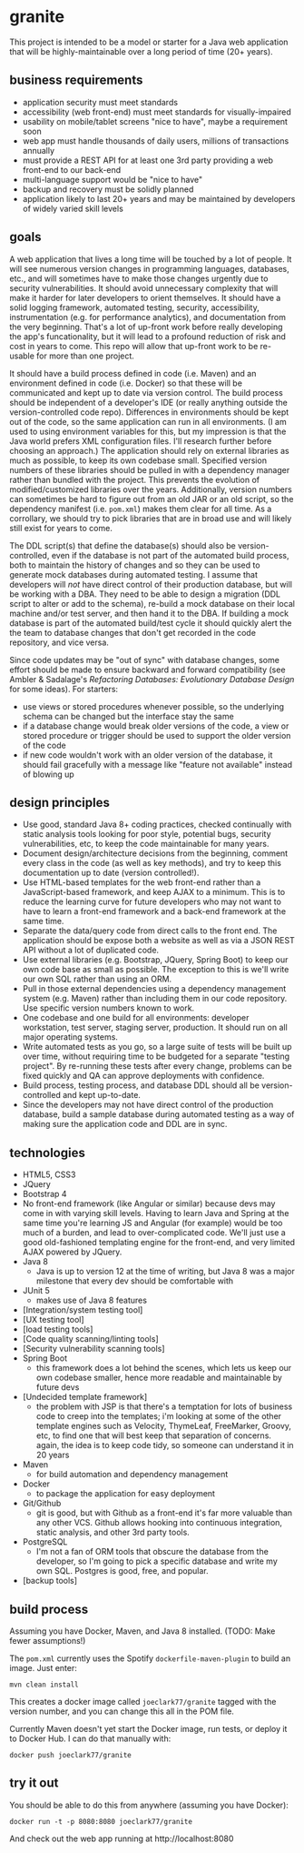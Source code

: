 # granite

This project is intended to be a model or starter for a Java web application that will be highly-maintainable over a long period of time (20+ years).

## business requirements

- application security must meet standards
- accessibility (web front-end) must meet standards for visually-impaired
- usability on mobile/tablet screens "nice to have", maybe a requirement soon
- web app must handle thousands of daily users, millions of transactions annually
- must provide a REST API for at least one 3rd party providing a web front-end to our back-end
- multi-language support would be "nice to have"
- backup and recovery must be solidly planned
- application likely to last 20+ years and may be maintained by developers of widely varied skill levels

## goals

A web application that lives a long time will be touched by a lot of people.  It will see numerous version changes in programming languages, databases, etc., and will sometimes have to make those changes urgently due to security vulnerabilities.  It should avoid unnecessary complexity that will make it harder for later developers to orient themselves.  It should have a solid logging framework, automated testing, security, accessibility, instrumentation (e.g. for performance analytics), and documentation from the very beginning.  That's a lot of up-front work before really developing the app's funcationality, but it will lead to a profound reduction of risk and cost in years to come.  This repo will allow that up-front work to be re-usable for more than one project.

It should have a build process defined in code (i.e. Maven) and an environment defined in code (i.e. Docker) so that these will be communicated and kept up to date via version control.  The build process should be independent of a developer's IDE (or really anything outside the version-controlled code repo).  Differences in environments should be kept out of the code, so the same application can run in all environments.  (I am used to using environment variables for this, but my impression is that the Java world prefers XML configuration files.  I'll research further before choosing an approach.)  The application should rely on external libraries as much as possible, to keep its own codebase small.  Specified version numbers of these libraries should be pulled in with a dependency manager rather than bundled with the project.  This prevents the evolution of modified/customized libraries over the years.  Additionally, version numbers can sometimes be hard to figure out from an old JAR or an old script, so the dependency manifest (i.e. `pom.xml`) makes them clear for all time.  As a corrollary, we should try to pick libraries that are in broad use and will likely still exist for years to come.

The DDL script(s) that define the database(s) should also be version-controlled, even if the database is not part of the automated build process, both to maintain the history of changes and so they can be used to generate mock databases during automated testing.  I assume that developers will *not* have direct control of their production database, but will be working with a DBA.  They need to be able to design a migration (DDL script to alter or add to the schema), re-build a mock database on their local machine and/or test server, and then hand it to the DBA.  If building a mock database is part of the automated build/test cycle it should quickly alert the the team to database changes that don't get recorded in the code repository, and vice versa.

Since code updates may be "out of sync" with database changes, some effort should be made to ensure backward and forward compatibility (see Ambler & Sadalage's *Refactoring Databases: Evolutionary Database Design* for some ideas). For starters:

- use views or stored procedures whenever possible, so the underlying schema can be changed but the interface stay the same
- if a database change would break older versions of the code, a view or stored procedure or trigger should be used to support the older version of the code
- if new code wouldn't work with an older version of the database, it should fail gracefully with a message like "feature not available" instead of blowing up

## design principles

- Use good, standard Java 8+ coding practices, checked continually with static analysis tools looking for poor style, potential bugs, security vulnerabilities, etc, to keep the code maintainable for many years.
- Document design/architecture decisions from the beginning, comment every class in the code (as well as key methods), and try to keep this documentation up to date (version controlled!).
- Use HTML-based templates for the web front-end rather than a JavaScript-based framework, and keep AJAX to a minimum.  This is to reduce the learning curve for future developers who may not want to have to learn a front-end framework and a back-end framework at the same time.
- Separate the data/query code from direct calls to the front end.  The application should be expose both a website as well as via a JSON REST API without a lot of duplicated code.
- Use external libraries (e.g. Bootstrap, JQuery, Spring Boot) to keep our own code base as small as possible.  The exception to this is we'll write our own SQL rather than using an ORM.
- Pull in those external dependencies using a dependency management system (e.g. Maven) rather than including them in our code repository. Use specific version numbers known to work.
- One codebase and one build for all environments: developer workstation, test server, staging server, production.  It should run on all major operating systems.
- Write automated tests as you go, so a large suite of tests will be built up over time, without requiring time to be budgeted for a separate "testing project".  By re-running these tests after every change, problems can be fixed quickly and QA can approve deployments with confidence.
- Build process, testing process, and database DDL should all be version-controlled and kept up-to-date.
- Since the developers may not have direct control of the production database, build a sample database during automated testing as a way of making sure the application code and DDL are in sync.

## technologies

- HTML5, CSS3
- JQuery
- Bootstrap 4
- No front-end framework (like Angular or similar) because devs may come in with varying skill levels.  Having to learn Java and Spring at the same time you're learning JS and Angular (for example) would be too much of a burden, and lead to over-complicated code.  We'll just use a good old-fashioned templating engine for the front-end, and very limited AJAX powered by JQuery.
- Java 8
  - Java is up to version 12 at the time of writing, but Java 8 was a major milestone that every dev should be comfortable with
- JUnit 5
  - makes use of Java 8 features
- [Integration/system testing tool]
- [UX testing tool]
- [load testing tools]
- [Code quality scanning/linting tools]
- [Security vulnerability scanning tools]
- Spring Boot
  - this framework does a lot behind the scenes, which lets us keep our own codebase smaller, hence more readable and maintainable by future devs
- [Undecided template framework]
  - the problem with JSP is that there's a temptation for lots of business code to creep into the templates; i'm looking at some of the other template engines such as Velocity, ThymeLeaf, FreeMarker, Groovy, etc, to find one that will best keep that separation of concerns.  again, the idea is to keep code tidy, so someone can understand it in 20 years
- Maven
  - for build automation and dependency management
- Docker
  - to package the application for easy deployment
- Git/Github
  - git is good, but with Github as a front-end it's far more valuable than any other VCS.  Github allows hooking into continuous integration, static analysis, and other 3rd party tools.
- PostgreSQL
  - I'm not a fan of ORM tools that obscure the database from the developer, so I'm going to pick a specific database and write my own SQL.  Postgres is good, free, and popular.
- [backup tools]

## build process

Assuming you have Docker, Maven, and Java 8 installed. (TODO: Make fewer assumptions!)

The `pom.xml` currently uses the Spotify `dockerfile-maven-plugin` to build an image.  Just enter:

    mvn clean install
    
This creates a docker image called `joeclark77/granite` tagged with the version number, and you can change this all in the POM file.

Currently Maven doesn't yet start the Docker image, run tests, or deploy it to Docker Hub.  I can do that manually with:

    docker push joeclark77/granite

## try it out

You should be able to do this from anywhere (assuming you have Docker):

    docker run -t -p 8080:8080 joeclark77/granite
    
And check out the web app running at http://localhost:8080